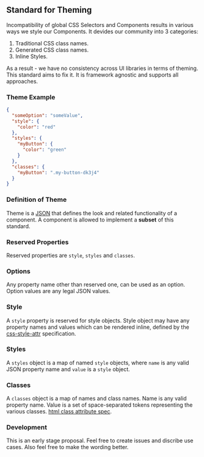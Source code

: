 ## Standard for Theming

Incompatibility of global CSS Selectors and Components results in various ways we style our Components. It devides our community into 3 categories:

1. Traditional CSS class names.
1. Generated CSS class names.
1. Inline Styles.

As a result - we have no consistency across UI libraries in terms of theming. This standard aims to fix it. It is framework agnostic and supports all approaches.

### Theme Example

```json
{
  "someOption": "someValue",
  "style": {
    "color": "red"
  },
  "styles": {
    "myButton": {
      "color": "green"
    }
  },
  "classes": {
    "myButton": ".my-button-dk3j4"
  }
}
```

### Definition of Theme

Theme is a [JSON](http://www.json.org/) that defines the look and related functionality of a component. A component is allowed to implement a __subset__ of this standard.

### Reserved Properties

Reserved properties are `style`, `styles` and `classes`.

### Options

Any property name other than reserved one, can be used as an option.
Option values are any legal JSON values.

### Style

A `style` property is reserved for style objects. Style object may have any property names and values which can be rendered inline, defined by the [css-style-attr](https://www.w3.org/TR/css-style-attr/) specification.

### Styles

A `styles` object is a map of named `style` objects, where `name` is any valid JSON property name and `value` is a `style` object.

### Classes

A `classes` object is a map of names and class names. Name is any valid property name. Value is a set of space-separated tokens representing the various classes. [html class attribute spec](https://www.w3.org/TR/2011/WD-html5-20110525/elements.html#classes).

### Development

This is an early stage proposal. Feel free to create issues and discribe use cases. Also feel free to make the wording better.



